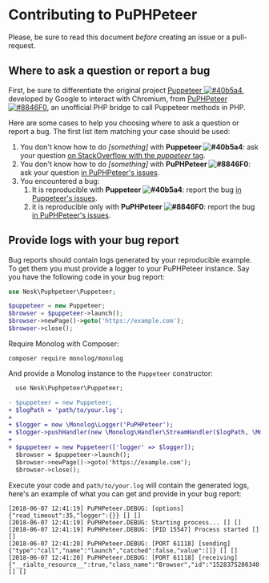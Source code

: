 # Contributing to PuPHPeteer

Please, be sure to read this document _before_ creating an issue or a pull-request.

## Where to ask a question or report a bug

First, be sure to differentiate the original project [Puppeteer ![#40b5a4](https://placehold.it/10/40b5a4/000000?text=+)](https://github.com/GoogleChrome/puppeteer), developed by Google to interact with Chromium, from [PuPHPeteer ![#8846F0](https://placehold.it/10/8846F0/000000?text=+)](https://github.com/nesk/puphpeteer), an unofficial PHP bridge to call Puppeteer methods in PHP.

Here are some cases to help you choosing where to ask a question or report a bug. The first list item matching your case should be used:

1. You don't know how to do _[something]_ with **Puppeteer ![#40b5a4](https://placehold.it/10/40b5a4/000000?text=+)**: ask your question [on StackOverflow with the _puppeteer_ tag](https://stackoverflow.com/questions/tagged/puppeteer?sort=newest).
2. You don't know how to do _[something]_ with **PuPHPeteer ![#8846F0](https://placehold.it/10/8846F0/000000?text=+)**: ask your question [in PuPHPeteer's issues](https://github.com/nesk/puphpeteer/issues).
3. You encountered a bug:
    1. It is reproducible with **Puppeteer ![#40b5a4](https://placehold.it/10/40b5a4/000000?text=+)**: report the bug [in Puppeteer's issues](https://github.com/GoogleChrome/puppeteer/issues).
    2. it is reproducible only with **PuPHPeteer ![#8846F0](https://placehold.it/10/8846F0/000000?text=+)**: report the bug [in PuPHPeteer's issues](https://github.com/nesk/puphpeteer/issues).

## Provide logs with your bug report

Bug reports should contain logs generated by your reproducible example. To get them you must provide a logger to your PuPHPeteer instance. Say you have the following code in your bug report:

```php
use Nesk\Puphpeteer\Puppeteer;

$puppeteer = new Puppeteer;
$browser = $puppeteer->launch();
$browser->newPage()->goto('https://example.com');
$browser->close();
```

Require Monolog with Composer:

```shell
composer require monolog/monolog
```

And provide a Monolog instance to the `Puppeteer` constructor:

```diff
  use Nesk\Puphpeteer\Puppeteer;

- $puppeteer = new Puppeteer;
+ $logPath = 'path/to/your.log';
+ 
+ $logger = new \Monolog\Logger('PuPHPeteer');
+ $logger->pushHandler(new \Monolog\Handler\StreamHandler($logPath, \Monolog\Logger::DEBUG));
+ 
+ $puppeteer = new Puppeteer(['logger' => $logger]);
  $browser = $puppeteer->launch();
  $browser->newPage()->goto('https://example.com');
  $browser->close();
```

Execute your code and `path/to/your.log` will contain the generated logs, here's an example of what you can get and provide in your bug report:

```
[2018-06-07 12:41:19] PuPHPeteer.DEBUG: [options] {"read_timeout":35,"logger":{}} [] []
[2018-06-07 12:41:19] PuPHPeteer.DEBUG: Starting process... [] []
[2018-06-07 12:41:19] PuPHPeteer.DEBUG: [PID 15547] Process started [] []
[2018-06-07 12:41:20] PuPHPeteer.DEBUG: [PORT 61118] [sending] {"type":"call","name":"launch","catched":false,"value":[]} [] []
[2018-06-07 12:41:20] PuPHPeteer.DEBUG: [PORT 61118] [receiving] {"__rialto_resource__":true,"class_name":"Browser","id":"1528375280340.2676"} [] []
```
